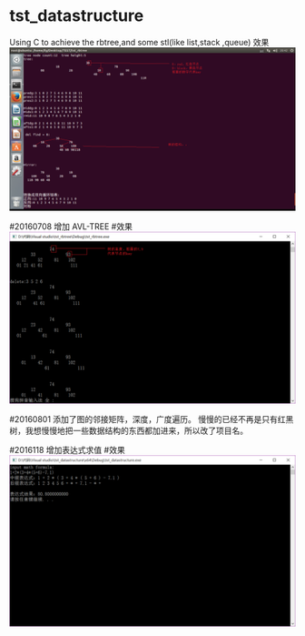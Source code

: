 # tst_datastructure
Using C to achieve the rbtree,and some stl(like list,stack ,queue)
效果
![](/pics/rb-tree_insert_delete.png)

#20160708
增加 AVL-TREE
#效果
![](/pics/avl-tree_insert_delete.png)

#20160801
添加了图的邻接矩阵，深度，广度遍历。
慢慢的已经不再是只有红黑树，我想慢慢地把一些数据结构的东西都加进来，所以改了项目名。


#2016118
增加表达式求值
#效果
![](/pics/calc_formula.png)
